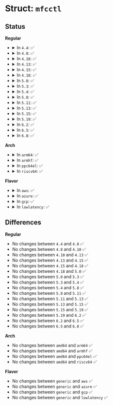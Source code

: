 # Struct: <code>mfcctl</code>

## Status
<b>Regular</b>
<ul>
<li>
<details>
<summary>In <code>4.4</code>: ✅</summary>

```c
struct mfcctl {
    struct in_addr mfcc_origin;
    struct in_addr mfcc_mcastgrp;
    vifi_t mfcc_parent;
    unsigned char mfcc_ttls[32];
    unsigned int mfcc_pkt_cnt;
    unsigned int mfcc_byte_cnt;
    unsigned int mfcc_wrong_if;
    int mfcc_expire;
};
```
</details>
</li>
<li>
<details>
<summary>In <code>4.8</code>: ✅</summary>

```c
struct mfcctl {
    struct in_addr mfcc_origin;
    struct in_addr mfcc_mcastgrp;
    vifi_t mfcc_parent;
    unsigned char mfcc_ttls[32];
    unsigned int mfcc_pkt_cnt;
    unsigned int mfcc_byte_cnt;
    unsigned int mfcc_wrong_if;
    int mfcc_expire;
};
```
</details>
</li>
<li>
<details>
<summary>In <code>4.10</code>: ✅</summary>

```c
struct mfcctl {
    struct in_addr mfcc_origin;
    struct in_addr mfcc_mcastgrp;
    vifi_t mfcc_parent;
    unsigned char mfcc_ttls[32];
    unsigned int mfcc_pkt_cnt;
    unsigned int mfcc_byte_cnt;
    unsigned int mfcc_wrong_if;
    int mfcc_expire;
};
```
</details>
</li>
<li>
<details>
<summary>In <code>4.13</code>: ✅</summary>

```c
struct mfcctl {
    struct in_addr mfcc_origin;
    struct in_addr mfcc_mcastgrp;
    vifi_t mfcc_parent;
    unsigned char mfcc_ttls[32];
    unsigned int mfcc_pkt_cnt;
    unsigned int mfcc_byte_cnt;
    unsigned int mfcc_wrong_if;
    int mfcc_expire;
};
```
</details>
</li>
<li>
<details>
<summary>In <code>4.15</code>: ✅</summary>

```c
struct mfcctl {
    struct in_addr mfcc_origin;
    struct in_addr mfcc_mcastgrp;
    vifi_t mfcc_parent;
    unsigned char mfcc_ttls[32];
    unsigned int mfcc_pkt_cnt;
    unsigned int mfcc_byte_cnt;
    unsigned int mfcc_wrong_if;
    int mfcc_expire;
};
```
</details>
</li>
<li>
<details>
<summary>In <code>4.18</code>: ✅</summary>

```c
struct mfcctl {
    struct in_addr mfcc_origin;
    struct in_addr mfcc_mcastgrp;
    vifi_t mfcc_parent;
    unsigned char mfcc_ttls[32];
    unsigned int mfcc_pkt_cnt;
    unsigned int mfcc_byte_cnt;
    unsigned int mfcc_wrong_if;
    int mfcc_expire;
};
```
</details>
</li>
<li>
<details>
<summary>In <code>5.0</code>: ✅</summary>

```c
struct mfcctl {
    struct in_addr mfcc_origin;
    struct in_addr mfcc_mcastgrp;
    vifi_t mfcc_parent;
    unsigned char mfcc_ttls[32];
    unsigned int mfcc_pkt_cnt;
    unsigned int mfcc_byte_cnt;
    unsigned int mfcc_wrong_if;
    int mfcc_expire;
};
```
</details>
</li>
<li>
<details>
<summary>In <code>5.3</code>: ✅</summary>

```c
struct mfcctl {
    struct in_addr mfcc_origin;
    struct in_addr mfcc_mcastgrp;
    vifi_t mfcc_parent;
    unsigned char mfcc_ttls[32];
    unsigned int mfcc_pkt_cnt;
    unsigned int mfcc_byte_cnt;
    unsigned int mfcc_wrong_if;
    int mfcc_expire;
};
```
</details>
</li>
<li>
<details>
<summary>In <code>5.4</code>: ✅</summary>

```c
struct mfcctl {
    struct in_addr mfcc_origin;
    struct in_addr mfcc_mcastgrp;
    vifi_t mfcc_parent;
    unsigned char mfcc_ttls[32];
    unsigned int mfcc_pkt_cnt;
    unsigned int mfcc_byte_cnt;
    unsigned int mfcc_wrong_if;
    int mfcc_expire;
};
```
</details>
</li>
<li>
<details>
<summary>In <code>5.8</code>: ✅</summary>

```c
struct mfcctl {
    struct in_addr mfcc_origin;
    struct in_addr mfcc_mcastgrp;
    vifi_t mfcc_parent;
    unsigned char mfcc_ttls[32];
    unsigned int mfcc_pkt_cnt;
    unsigned int mfcc_byte_cnt;
    unsigned int mfcc_wrong_if;
    int mfcc_expire;
};
```
</details>
</li>
<li>
<details>
<summary>In <code>5.11</code>: ✅</summary>

```c
struct mfcctl {
    struct in_addr mfcc_origin;
    struct in_addr mfcc_mcastgrp;
    vifi_t mfcc_parent;
    unsigned char mfcc_ttls[32];
    unsigned int mfcc_pkt_cnt;
    unsigned int mfcc_byte_cnt;
    unsigned int mfcc_wrong_if;
    int mfcc_expire;
};
```
</details>
</li>
<li>
<details>
<summary>In <code>5.13</code>: ✅</summary>

```c
struct mfcctl {
    struct in_addr mfcc_origin;
    struct in_addr mfcc_mcastgrp;
    vifi_t mfcc_parent;
    unsigned char mfcc_ttls[32];
    unsigned int mfcc_pkt_cnt;
    unsigned int mfcc_byte_cnt;
    unsigned int mfcc_wrong_if;
    int mfcc_expire;
};
```
</details>
</li>
<li>
<details>
<summary>In <code>5.15</code>: ✅</summary>

```c
struct mfcctl {
    struct in_addr mfcc_origin;
    struct in_addr mfcc_mcastgrp;
    vifi_t mfcc_parent;
    unsigned char mfcc_ttls[32];
    unsigned int mfcc_pkt_cnt;
    unsigned int mfcc_byte_cnt;
    unsigned int mfcc_wrong_if;
    int mfcc_expire;
};
```
</details>
</li>
<li>
<details>
<summary>In <code>5.19</code>: ✅</summary>

```c
struct mfcctl {
    struct in_addr mfcc_origin;
    struct in_addr mfcc_mcastgrp;
    vifi_t mfcc_parent;
    unsigned char mfcc_ttls[32];
    unsigned int mfcc_pkt_cnt;
    unsigned int mfcc_byte_cnt;
    unsigned int mfcc_wrong_if;
    int mfcc_expire;
};
```
</details>
</li>
<li>
<details>
<summary>In <code>6.2</code>: ✅</summary>

```c
struct mfcctl {
    struct in_addr mfcc_origin;
    struct in_addr mfcc_mcastgrp;
    vifi_t mfcc_parent;
    unsigned char mfcc_ttls[32];
    unsigned int mfcc_pkt_cnt;
    unsigned int mfcc_byte_cnt;
    unsigned int mfcc_wrong_if;
    int mfcc_expire;
};
```
</details>
</li>
<li>
<details>
<summary>In <code>6.5</code>: ✅</summary>

```c
struct mfcctl {
    struct in_addr mfcc_origin;
    struct in_addr mfcc_mcastgrp;
    vifi_t mfcc_parent;
    unsigned char mfcc_ttls[32];
    unsigned int mfcc_pkt_cnt;
    unsigned int mfcc_byte_cnt;
    unsigned int mfcc_wrong_if;
    int mfcc_expire;
};
```
</details>
</li>
<li>
<details>
<summary>In <code>6.8</code>: ✅</summary>

```c
struct mfcctl {
    struct in_addr mfcc_origin;
    struct in_addr mfcc_mcastgrp;
    vifi_t mfcc_parent;
    unsigned char mfcc_ttls[32];
    unsigned int mfcc_pkt_cnt;
    unsigned int mfcc_byte_cnt;
    unsigned int mfcc_wrong_if;
    int mfcc_expire;
};
```
</details>
</li>
</ul>
<b>Arch</b>
<ul>
<li>
<details>
<summary>In <code>arm64</code>: ✅</summary>

```c
struct mfcctl {
    struct in_addr mfcc_origin;
    struct in_addr mfcc_mcastgrp;
    vifi_t mfcc_parent;
    unsigned char mfcc_ttls[32];
    unsigned int mfcc_pkt_cnt;
    unsigned int mfcc_byte_cnt;
    unsigned int mfcc_wrong_if;
    int mfcc_expire;
};
```
</details>
</li>
<li>
<details>
<summary>In <code>armhf</code>: ✅</summary>

```c
struct mfcctl {
    struct in_addr mfcc_origin;
    struct in_addr mfcc_mcastgrp;
    vifi_t mfcc_parent;
    unsigned char mfcc_ttls[32];
    unsigned int mfcc_pkt_cnt;
    unsigned int mfcc_byte_cnt;
    unsigned int mfcc_wrong_if;
    int mfcc_expire;
};
```
</details>
</li>
<li>
<details>
<summary>In <code>ppc64el</code>: ✅</summary>

```c
struct mfcctl {
    struct in_addr mfcc_origin;
    struct in_addr mfcc_mcastgrp;
    vifi_t mfcc_parent;
    unsigned char mfcc_ttls[32];
    unsigned int mfcc_pkt_cnt;
    unsigned int mfcc_byte_cnt;
    unsigned int mfcc_wrong_if;
    int mfcc_expire;
};
```
</details>
</li>
<li>
<details>
<summary>In <code>riscv64</code>: ✅</summary>

```c
struct mfcctl {
    struct in_addr mfcc_origin;
    struct in_addr mfcc_mcastgrp;
    vifi_t mfcc_parent;
    unsigned char mfcc_ttls[32];
    unsigned int mfcc_pkt_cnt;
    unsigned int mfcc_byte_cnt;
    unsigned int mfcc_wrong_if;
    int mfcc_expire;
};
```
</details>
</li>
</ul>
<b>Flavor</b>
<ul>
<li>
<details>
<summary>In <code>aws</code>: ✅</summary>

```c
struct mfcctl {
    struct in_addr mfcc_origin;
    struct in_addr mfcc_mcastgrp;
    vifi_t mfcc_parent;
    unsigned char mfcc_ttls[32];
    unsigned int mfcc_pkt_cnt;
    unsigned int mfcc_byte_cnt;
    unsigned int mfcc_wrong_if;
    int mfcc_expire;
};
```
</details>
</li>
<li>
<details>
<summary>In <code>azure</code>: ✅</summary>

```c
struct mfcctl {
    struct in_addr mfcc_origin;
    struct in_addr mfcc_mcastgrp;
    vifi_t mfcc_parent;
    unsigned char mfcc_ttls[32];
    unsigned int mfcc_pkt_cnt;
    unsigned int mfcc_byte_cnt;
    unsigned int mfcc_wrong_if;
    int mfcc_expire;
};
```
</details>
</li>
<li>
<details>
<summary>In <code>gcp</code>: ✅</summary>

```c
struct mfcctl {
    struct in_addr mfcc_origin;
    struct in_addr mfcc_mcastgrp;
    vifi_t mfcc_parent;
    unsigned char mfcc_ttls[32];
    unsigned int mfcc_pkt_cnt;
    unsigned int mfcc_byte_cnt;
    unsigned int mfcc_wrong_if;
    int mfcc_expire;
};
```
</details>
</li>
<li>
<details>
<summary>In <code>lowlatency</code>: ✅</summary>

```c
struct mfcctl {
    struct in_addr mfcc_origin;
    struct in_addr mfcc_mcastgrp;
    vifi_t mfcc_parent;
    unsigned char mfcc_ttls[32];
    unsigned int mfcc_pkt_cnt;
    unsigned int mfcc_byte_cnt;
    unsigned int mfcc_wrong_if;
    int mfcc_expire;
};
```
</details>
</li>
</ul>

## Differences
<b>Regular</b>
<ul>
<li>
No changes between <code>4.4</code> and <code>4.8</code> ✅
</li>
<li>
No changes between <code>4.8</code> and <code>4.10</code> ✅
</li>
<li>
No changes between <code>4.10</code> and <code>4.13</code> ✅
</li>
<li>
No changes between <code>4.13</code> and <code>4.15</code> ✅
</li>
<li>
No changes between <code>4.15</code> and <code>4.18</code> ✅
</li>
<li>
No changes between <code>4.18</code> and <code>5.0</code> ✅
</li>
<li>
No changes between <code>5.0</code> and <code>5.3</code> ✅
</li>
<li>
No changes between <code>5.3</code> and <code>5.4</code> ✅
</li>
<li>
No changes between <code>5.4</code> and <code>5.8</code> ✅
</li>
<li>
No changes between <code>5.8</code> and <code>5.11</code> ✅
</li>
<li>
No changes between <code>5.11</code> and <code>5.13</code> ✅
</li>
<li>
No changes between <code>5.13</code> and <code>5.15</code> ✅
</li>
<li>
No changes between <code>5.15</code> and <code>5.19</code> ✅
</li>
<li>
No changes between <code>5.19</code> and <code>6.2</code> ✅
</li>
<li>
No changes between <code>6.2</code> and <code>6.5</code> ✅
</li>
<li>
No changes between <code>6.5</code> and <code>6.8</code> ✅
</li>
</ul>
<b>Arch</b>
<ul>
<li>
No changes between <code>amd64</code> and <code>arm64</code> ✅
</li>
<li>
No changes between <code>amd64</code> and <code>armhf</code> ✅
</li>
<li>
No changes between <code>amd64</code> and <code>ppc64el</code> ✅
</li>
<li>
No changes between <code>amd64</code> and <code>riscv64</code> ✅
</li>
</ul>
<b>Flavor</b>
<ul>
<li>
No changes between <code>generic</code> and <code>aws</code> ✅
</li>
<li>
No changes between <code>generic</code> and <code>azure</code> ✅
</li>
<li>
No changes between <code>generic</code> and <code>gcp</code> ✅
</li>
<li>
No changes between <code>generic</code> and <code>lowlatency</code> ✅
</li>
</ul>
